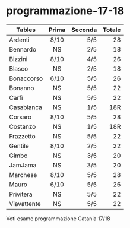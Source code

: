# programmazione-17-18

| Tables   |      Prima      |  Seconda |  Totale |
|----------|:-------------:|------:|------:|
| Ardenti  |  8/10 | 5/5 | 28 |
| Bennardo |    NS   |   2/5 |  18 |
| Bizzini  | 8/10 |    4/5 | 26 |
| Blasco  |  NS | 2/5 | 18 |
| Bonaccorso |    6/10 |   5/5 | 26 |
| Bonanno  | NS |  5/5 | 22 |
| Carfì  |  NS | 5/5 | 22 |
| Casabianca |  NS |  1/5 | 18R |
| Corsaro  | 8/10 | 5/5 | 28 |
| Costanzo  | NS |  1/5 | 18R |
| Frazzetto  |  NS | 5/5 | 22 |
| Gentile | 8/10 |   2/5 | 22 |
| Gimbo  | NS |  3/5 | 20 |
| JamJama  | NS |    3/5 | 20 |
| Marchese  |  8/10 | 5/5 | 28 |
| Mauro |    6/10   |   5/5 | 26 |
| Privitera  | NS |    5/5 | 22 |
| Viavattente  | NS |    5/5 | 22 |



Voti esame programmazione Catania 17/18
